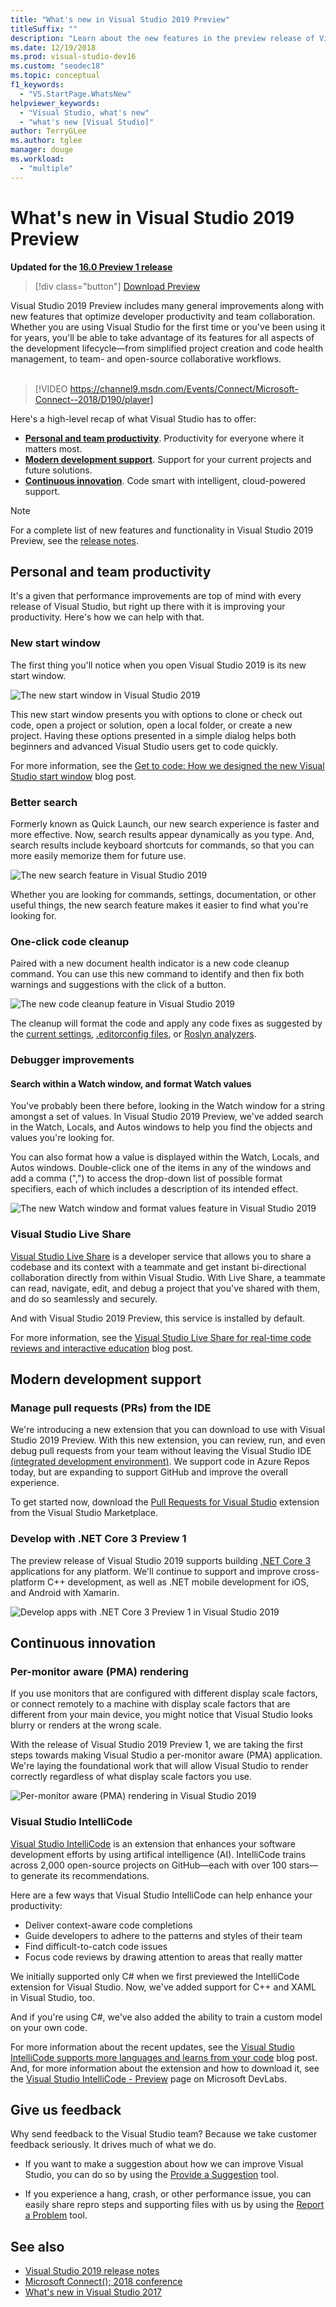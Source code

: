 ```yaml
---
title: "What's new in Visual Studio 2019 Preview"
titleSuffix: ""
description: "Learn about the new features in the preview release of Visual Studio 2019."
ms.date: 12/19/2018
ms.prod: visual-studio-dev16
ms.custom: "seodec18"
ms.topic: conceptual
f1_keywords:
  - "VS.StartPage.WhatsNew"
helpviewer_keywords:
  - "Visual Studio, what's new"
  - "what's new [Visual Studio]"
author: TerryGLee
ms.author: tglee
manager: douge
ms.workload:
  - "multiple"
---
```

# What&#39;s new in Visual Studio 2019 Preview

**Updated for the [16.0 Preview 1 release](/visualstudio/releases/2019/release-notes-preview?context=visualstudio/default&contextView=vs-2017)**

>[!div class="button"]
>[Download Preview](https://visualstudio.microsoft.com/thank-you-downloading-visual-studio/?ch=pre&sku=Enterprise&rel=16)

Visual Studio 2019 Preview includes many general improvements along with new features that optimize developer productivity and team collaboration. Whether you are using Visual Studio for the first time or you've been using it for years, you'll be able to take advantage of its features for all aspects of the development lifecycle&mdash;from simplified project creation and code health management, to team- and open-source collaborative workflows.<br/><br/>

>[!VIDEO https://channel9.msdn.com/Events/Connect/Microsoft-Connect--2018/D190/player]

Here's a high-level recap of what Visual Studio has to offer:

* **[Personal and team productivity](#personal-and-team-productivity)**. Productivity for everyone where it matters most.
* **[Modern development support](#modern-development-support)**. Support for your current projects and future solutions.
* **[Continuous innovation](#continuous-innovation)**. Code smart with intelligent, cloud-powered support.

> [!NOTE]
> For a complete list of new features and functionality in Visual Studio 2019 Preview, see the [release notes](/visualstudio/releases/2019/release-notes-preview?context=visualstudio/default&contextView=vs-2017).

## Personal and team productivity

It's a given that performance improvements are top of mind with every release of Visual Studio, but right up there with it is improving your productivity. Here's how we can help with that.

### New start window

The first thing you'll notice when you open Visual Studio 2019 is its new start window.

   ![The new start window in Visual Studio 2019](../ide/media/start-window.png)

This new start window presents you with options to clone or check out code, open a project or solution, open a local folder, or create a new project. Having these options presented in a simple dialog helps both beginners and advanced Visual Studio users get to code quickly.

For more information, see the [Get to code: How we designed the new Visual Studio start window](https://blogs.msdn.microsoft.com/visualstudio/2018/12/13/get-to-code-how-we-designed-the-new-visual-studio-start-window/) blog post.

### Better search

Formerly known as Quick Launch, our new search experience is faster and more effective. Now, search results appear dynamically as you type. And, search results include keyboard shortcuts for commands, so that you can more easily memorize them for future use.

   ![The new search feature in Visual Studio 2019](../ide/media/search-feature.png)

Whether you are looking for commands, settings, documentation, or other useful things, the new search feature makes it easier to find what you're looking for.

### One-click code cleanup

Paired with a new document health indicator is a new code cleanup command. You can use this new command to identify and then fix both warnings and suggestions with the click of a button.

   ![The new code cleanup feature in Visual Studio 2019](../ide/media/code-cleanup.png)

The cleanup will format the code and apply any code fixes as suggested by the [current settings](../ide/code-styles-and-quick-actions.md), [.editorconfig files](../ide/create-portable-custom-editor-options.md), or [Roslyn analyzers](../code-quality/roslyn-analyzers-overview.md).

### Debugger improvements

#### Search within a Watch window, and format Watch values

You've probably been there before, looking in the Watch window for a string amongst a set of values. In Visual Studio 2019 Preview, we've added search in the Watch, Locals, and Autos windows to help you find the objects and values you're looking for.

You can also format how a value is displayed within the Watch, Locals, and Autos windows.  Double-click one of the items in any of the windows and add a comma (",") to access the drop-down list of possible format specifiers, each of which includes a description of its intended effect.

   ![The new Watch window and format values feature in Visual Studio 2019](../ide/media/search-watch-window.png)

### Visual Studio Live Share

[Visual Studio Live Share](https://visualstudio.microsoft.com/services/live-share/) is a developer service that allows you to share a codebase and its context with a teammate and get instant bi-directional collaboration directly from within Visual Studio. With Live Share, a teammate can read, navigate, edit, and debug a project that you've shared with them, and do so seamlessly and securely.

And with Visual Studio 2019 Preview, this service is installed by default.

For more information, see the [Visual Studio Live Share for real-time code reviews and interactive education](https://blogs.msdn.microsoft.com/visualstudio/2018/12/06/visual-studio-live-share-for-real-time-code-reviews-and-interactive-education/) blog post.

## Modern development support

### Manage pull requests (PRs) from the IDE

We're introducing a new extension that you can download to use with Visual Studio 2019 Preview. With this new extension, you can review, run, and even debug pull requests from your team without leaving the Visual Studio IDE [(integrated development environment)](../get-started/visual-studio-ide.md). We support code in Azure Repos today, but are expanding to support GitHub and improve the overall experience.

To get started now, download the [Pull Requests for Visual Studio](https://aka.ms/pr4vs) extension from the Visual Studio Marketplace.

### Develop with .NET Core 3 Preview 1

The preview release of Visual Studio 2019 supports building [.NET Core 3](http://aka.ms/netcore3preview1) applications for any platform. We'll continue to support and improve cross-platform C++ development, as well as .NET mobile development for iOS, and Android with Xamarin.

   ![Develop apps with .NET Core 3 Preview 1 in Visual Studio 2019](../ide/media/dot-net-core-three-dev.png)

## Continuous innovation

### Per-monitor aware (PMA) rendering

If you use monitors that are configured with different display scale factors, or connect remotely to a machine with display scale factors that are different from your main device, you might notice that Visual Studio looks blurry or renders at the wrong scale.

With the release of Visual Studio 2019 Preview 1, we are taking the first steps towards making Visual Studio a per-monitor aware (PMA) application. We're laying the foundational work that will allow Visual Studio to render correctly regardless of what display scale factors you use.

   ![Per-monitor aware (PMA) rendering in Visual Studio 2019](../ide/media/per-monitor-aware-dpi-scaling.png)

### Visual Studio IntelliCode

[Visual Studio IntelliCode](/visualstudio/intellicode/) is an extension that enhances your software development efforts by using artifical intelligence (AI). IntelliCode trains across 2,000 open-source projects on GitHub&mdash;each with over 100 stars&mdash;to generate its recommendations.

Here are a few ways that Visual Studio IntelliCode can help enhance your productivity:

* Deliver context-aware code completions
* Guide developers to adhere to the patterns and styles of their team
* Find difficult-to-catch code issues
* Focus code reviews by drawing attention to areas that really matter

We initially supported only C# when we first previewed the IntelliCode extension for Visual Studio. Now, we've added support for C++ and XAML in Visual Studio, too.

And if you're using C#, we've also added the ability to train a custom model on your own code.

For more information about the recent updates, see the [Visual Studio IntelliCode supports more languages and learns from your code](https://blogs.msdn.microsoft.com/visualstudio/2018/12/05/visual-studio-intellicode-supports-more-languages-and-learns-from-your-code/) blog post. And, for more information about the extension and how to download it, see the [Visual Studio IntelliCode - Preview](https://go.microsoft.com/fwlink/?linkid=872707) page on Microsoft DevLabs.

## Give us feedback

Why send feedback to the Visual Studio team? Because we take customer feedback seriously. It drives much of what we do.

* If you want to make a suggestion about how we can improve Visual Studio, you can do so by using the [Provide a Suggestion](../ide/talk-to-us.md#i-want-to-make-a-suggestion-about-visual-studio-features) tool.

* If you experience a hang, crash, or other performance issue, you can easily share repro steps and supporting files with us by using the [Report a Problem](../ide/talk-to-us.md#i-want-to-report-a-problem-with-visual-studio) tool.

## See also

* [Visual Studio 2019 release notes](/visualstudio/releases/2019/release-notes-preview?context=visualstudio/default&contextView=vs-2017)
* [Microsoft Connect(); 2018 conference](https://www.microsoft.com/connectevent)
* [What's new in Visual Studio 2017](whats-new-in-visual-studio.md)
